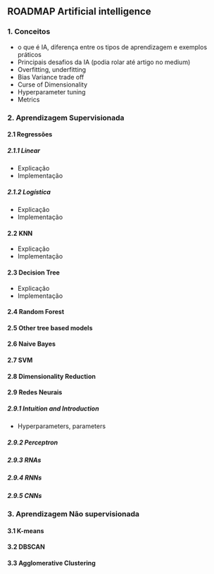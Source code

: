 ## ROADMAP Artificial intelligence

### 1. Conceitos

* o que é IA, diferença entre os tipos de aprendizagem e exemplos práticos
* Principais desafios da IA (podia rolar até artigo no medium)
* Overfitting, underfitting
* Bias Variance trade off
* Curse of Dimensionality
* Hyperparameter tuning
* Metrics

### 2. Aprendizagem Supervisionada

#### 2.1 Regressões

##### 2.1.1 Linear

* Explicação
* Implementação

##### 2.1.2 Logística

* Explicação
* Implementação

#### 2.2 KNN

* Explicação
* Implementação

#### 2.3 Decision Tree

* Explicação
* Implementação

#### 2.4 Random Forest

#### 2.5 Other tree based models

#### 2.6 Naive Bayes

#### 2.7 SVM

#### 2.8 Dimensionality Reduction

#### 2.9 Redes Neurais

##### 2.9.1 Intuition and Introduction

* Hyperparameters, parameters 

##### 2.9.2 Perceptron

##### 2.9.3 RNAs

##### 2.9.4 RNNs

##### 2.9.5 CNNs

### 3. Aprendizagem Não supervisionada

#### 3.1 K-means

#### 3.2 DBSCAN

#### 3.3 Agglomerative Clustering
